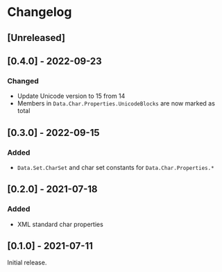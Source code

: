 # Changelog

## [Unreleased]

## [0.4.0] - 2022-09-23

### Changed

* Update Unicode version to 15 from 14
* Members in `Data.Char.Properties.UnicodeBlocks` are now marked as total

## [0.3.0] - 2022-09-15

### Added

* `Data.Set.CharSet` and char set constants for `Data.Char.Properties.*`

## [0.2.0] - 2021-07-18

### Added

* XML standard char properties

## [0.1.0] - 2021-07-11

Initial release.
